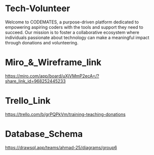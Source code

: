 # Tech-Volunteer

Welcome to CODEMATES, a purpose-driven platform dedicated to empowering aspiring coders with the tools and support they need to succeed. Our mission is to foster a collaborative ecosystem where individuals passionate about technology can make a meaningful impact through donations and volunteering.

# Miro_&_Wireframe_link

https://miro.com/app/board/uXjVMmP2ecA=/?share_link_id=968252445233

# Trello_Link 

https://trello.com/b/grPQPkVm/training-teaching-donations

# Database_Schema

https://drawsql.app/teams/ahmad-25/diagrams/group6

